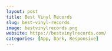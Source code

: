 ```yaml
---
layout: post
title: Best Vinyl Records
slug: best-vinyl-records
image: bestvinylrecords.png
website: https://bestvinylrecords.com/
categories: [App, Dark, Responsive]
---
```

